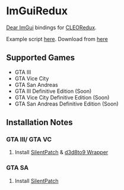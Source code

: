 # ImGuiRedux
[Dear ImGui](https://github.com/ocornut/imgui) bindings for [CLEORedux](https://re.cleo.li/).

Example script [here](https://github.com/user-grinch/ImGuiRedux/blob/master/resource/imgui_test.js).
Download from [here](https://github.com/user-grinch/ImGuiRedux/releases)

## Supported Games
- GTA III 
- GTA Vice City
- GTA San Andreas
- GTA III Definitive Edition (Soon)
- GTA Vice City Definitive Edition (Soon)
- GTA San Andreas Definitive Edition (Soon)

## Installation Notes

### GTA III/ GTA VC
1. Install [SilentPatch](https://gtaforums.com/topic/669045-silentpatch/) & [d3d8to9 Wrapper](https://github.com/crosire/d3d8to9/releases)

### GTA SA
1. Install [SilentPatch](https://gtaforums.com/topic/669045-silentpatch/) 


